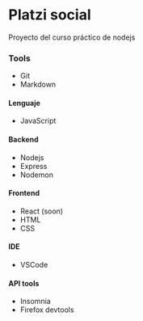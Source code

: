 # Platzi social

Proyecto del curso práctico de nodejs

### Tools

- Git
- Markdown

#### Lenguaje

- JavaScript

#### Backend

- Nodejs
- Express
- Nodemon

#### Frontend

- React (soon)
- HTML
- CSS

#### IDE

- VSCode

#### API tools

- Insomnia
- Firefox devtools
